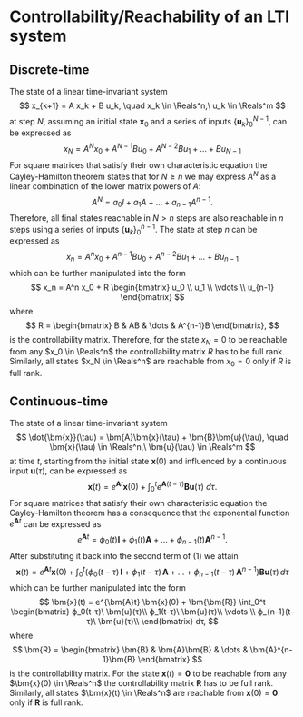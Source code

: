 # Controllability/Reachability of an LTI system

## Discrete-time

The state of a linear time-invariant system
$$
x_{k+1} = A x_k + B u_k, \quad x_k \in \Reals^n,\ u_k \in \Reals^m
$$
at step $N$, assuming an initial state $\bm{x}_0$ and a series of inputs $\{\bm{u}_k\}_0^{N-1}$, can be expressed as
$$
x_N = A^N x_0 + A^{N-1} B u_0 + A^{N-2} B u_1 + \ldots + B u_{N-1}
$$
For square matrices that satisfy their own characteristic equation the Cayley-Hamilton theorem states that for $N \geq n$ we may express $A^N$ as a linear combination of the lower matrix powers of $A$:
$$
A^N = a_0 I + a_1 A + \ldots + a_{n-1} A^{n-1}.
$$
Therefore, all final states reachable in $N > n$ steps are also reachable in $n$ steps using a series of inputs $\{\bm{u}_k\}_0^{n-1}$. The state at step $n$ can be expressed as
$$
x_n = A^n x_0 + A^{n-1} B u_0 + A^{n-2} B u_1 + \ldots + B u_{n-1}
$$
which can be further manipulated into the form
$$
x_n = A^n x_0 + R \begin{bmatrix} u_0 \\ u_1 \\ \vdots \\ u_{n-1} \end{bmatrix}
$$
where
$$ 
R = \begin{bmatrix}
	B & AB & \dots & A^{n-1}B
\end{bmatrix},
$$
is the controllability matrix. Therefore, for the state $x_N = 0$ to be reachable from any $x_0 \in \Reals^n$ the controllability matrix $R$ has to be full rank. Similarly, all states $x_N \in \Reals^n$ are reachable from $x_0 = 0$ only if $R$ is full rank.

## Continuous-time

The state of a linear time-invariant system
$$
\dot{\bm{x}}(\tau) = \bm{A}\bm{x}(\tau) + \bm{B}\bm{u}(\tau), \quad \bm{x}(\tau) \in \Reals^n,\ \bm{u}(\tau) \in \Reals^m
$$ at time $t$, starting from the initial state $\bm{x}(0)$ and influenced by a continuous input $\bm{u}(\tau)$, can be expressed as
$$
\bm{x}(t) = e^{\bm{A}t} \bm{x}(0) + \int_0^t e^{\bm{A}(t-τ)} \bm{B} \bm{u}(τ)\ dτ. \tag{1}
$$
For square matrices that satisfy their own characteristic equation the Cayley-Hamilton theorem has a consequence that the exponential function $e^{\bm{A}t}$ can be expressed as
$$
e^{\bm{A}t} = ϕ_0(t) \bm{I} + ϕ_1(t) \bm{A} + \dots + ϕ_{n-1}(t) \bm{A}^{n-1}.
$$
After substituting it back into the second term of (1) we attain
$$
\bm{x}(t) = e^{\bm{A}t} \bm{x}(0) + \int_0^t \big( ϕ_0(t-τ)\, \bm{I} + ϕ_1(t-τ)\, \bm{A} + \dots + ϕ_{n-1}(t-τ)\, \bm{A}^{n-1} \big) \bm{B} \bm{u}(\tau) \, dτ
$$
which can be further manipulated into the form
$$
\bm{x}(t) = e^{\bm{A}t} \bm{x}(0) + \bm{\bm{R}}
\int_0^t
\begin{bmatrix}
	ϕ_0(t-τ)\ \bm{u}(τ)\\
	ϕ_1(t-τ)\ \bm{u}(τ)\\
	\vdots \\
	ϕ_{n-1}(t-τ)\ \bm{u}(τ)\\
\end{bmatrix}
dτ,
$$
where
$$ 
\bm{R} = \begin{bmatrix}
	\bm{B} & \bm{A}\bm{B} & \dots & \bm{A}^{n-1}\bm{B}
\end{bmatrix}
$$
is the controllability matrix. For the state $\bm{x}(t) = \bm{0}$ to be reachable from any $\bm{x}(0) \in \Reals^n$ the controllability matrix $\bm{R}$ has to be full rank. Similarly, all states $\bm{x}(t) \in \Reals^n$ are reachable from $\bm{x}(0) = \bm{0}$ only if $\bm{R}$ is full rank.
